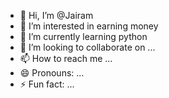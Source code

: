 - 👋 Hi, I’m @Jairam
- 👀 I’m interested in earning money 
- 🌱 I’m currently learning python 
- 💞️ I’m looking to collaborate on ...
- 📫 How to reach me ...
- 😄 Pronouns: ...
- ⚡ Fun fact: ...

<!---
Jairambots/Jairambots is a ✨ special ✨ repository because its `README.md` (this file) appears on your GitHub profile.
You can click the Preview link to take a look at your changes.
--->
